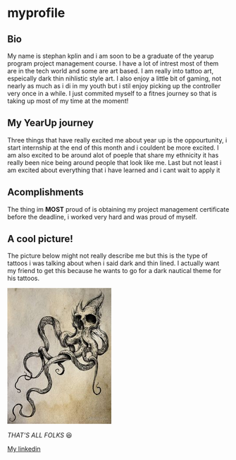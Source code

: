 # myprofile
## Bio
My name is stephan kplin and i am soon to be a graduate of the yearup program project management course. I have a lot of intrest most of them are in the tech world and some are art based. I am really into tattoo art, espeically dark thin nihlistic style art. I also enjoy a little bit of gaming, not nearly as much as i di in my youth but i stil enjoy picking up the controller very once in a while. I just commited myself to a fitnes journey so that is taking up most of my time at the moment!
## My YearUp journey
Three things that have really  excited me about year up is the oppourtunity, i start internship at the end of this month and i couldent be more excited. I am also excited to be around alot of poeple that share my ethnicity it has really been nice being around people that look like me. Last but not least i am excited about everything that i have learned and i cant wait to apply it
## **Acomplishments** 
The thing im **MOST** proud of is obtaining my project management certificate before the deadline, i worked very hard and was proud of myself.
## A cool picture!
The picture below might not really describe me but this is the type of tattoos i was talking about when i said dark and thin lined. I actually want my friend to get this because he wants to go for a dark nautical theme for his tattoos.

![alt text](octocreep.jpg)

*THAT'S ALL FOLKS*
😆

[My linkedin](https://www.linkedin.com/in/stephan-kplin-6a459620b/)
